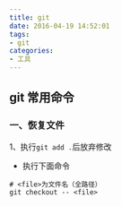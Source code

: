 ```yaml
---
title: git
date: 2016-04-19 14:52:01
tags:
- git
categories:
- 工具
---
```



## git 常用命令

### 一、恢复文件
1、执行`git add .`后放弃修改
* 执行下面命令
```
# <file>为文件名（全路径）
git checkout -- <file>
```